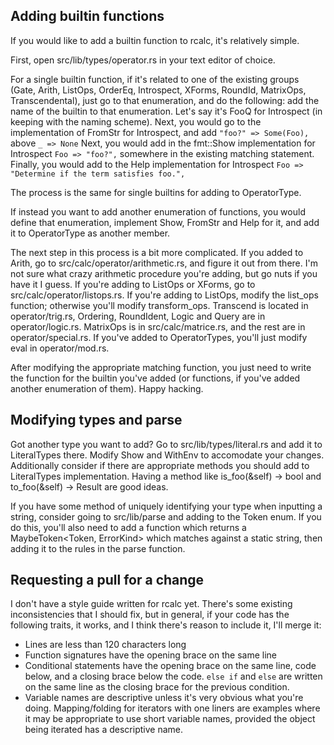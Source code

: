 ## Adding builtin functions

If you would like to add a builtin function to rcalc, it's relatively simple.

First, open src/lib/types/operator.rs in your text editor of choice.

For a single builtin function, if it's related to one of the existing groups 
(Gate, Arith, ListOps, OrderEq, Introspect, XForms, RoundId, MatrixOps,
Transcendental), just go to that enumeration, and do the following:
add the name of the builtin to that enumeration. Let's say it's FooQ for
Introspect (in keeping with the naming scheme). 
Next, you would go to the implementation of FromStr for Introspect, and add 
`"foo?" => Some(Foo),` 
above 
`_ => None`
Next, you would add in the fmt::Show implementation for Introspect
`Foo => "foo?",`
somewhere in the existing matching statement.
Finally, you would add to the Help implementation for Introspect
`Foo => "Determine if the term satisfies foo.",`

The process is the same for single builtins for adding to OperatorType.

If instead you want to add another enumeration of functions, you
would define that enumeration, implement Show, FromStr and Help for it,
and add it to OperatorType as another member.

The next step in this process is a bit more complicated.
If you added to Arith, go to src/calc/operator/arithmetic.rs, and
figure it out from there. I'm not sure what crazy arithmetic procedure you're
adding, but go nuts if you have it I guess.
If you're adding to ListOps or XForms, go to src/calc/operator/listops.rs.
If you're adding to ListOps, modify the list_ops function; otherwise
you'll modify transform_ops. Transcend is located in operator/trig.rs,
Ordering, RoundIdent, Logic and Query are in operator/logic.rs.
MatrixOps is in src/calc/matrice.rs, and the rest are in
operator/special.rs. If you've added to OperatorTypes, you'll
just modify eval in operator/mod.rs.

After modifying the appropriate matching function, you just need to write
the function for the builtin you've added (or functions, if you've added
another enumeration of them). Happy hacking.

## Modifying types and parse

Got another type you want to add? Go to src/lib/types/literal.rs and add it 
to LiteralTypes there. Modify Show and WithEnv to accomodate your changes.
Additionally consider if there are appropriate methods you should add
to LiteralTypes implementation. Having a method like is_foo(&self) -> bool
and to_foo(&self) -> Result<Foo> are good ideas.

If you have some method of uniquely identifying your type when inputting
a string, consider going to src/lib/parse and adding to the Token enum.
If you do this, you'll also need to add a function which returns
a MaybeToken<Token, ErrorKind> which matches against a static string,
then adding it to the rules in the parse function.

## Requesting a pull for a change

I don't have a style guide written for rcalc yet. There's some existing
inconsistencies that I should fix, but in general, if your code has the
following traits, it works, and I think there's reason to include it,
I'll merge it:

* Lines are less than 120 characters long
* Function signatures have the opening brace on the same line
* Conditional statements have the opening brace on the same line,
 code below, and a closing brace below the code. `else if` and `else`
are written on the same line as the closing brace for the previous
condition.
* Variable names are descriptive unless it's very obvious what you're
doing. Mapping/folding for iterators with one liners are examples
where it may be appropriate to use short variable names, provided
the object being iterated has a descriptive name.